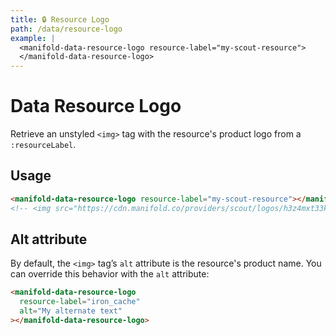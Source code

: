 ```yaml
---
title: 🔒 Resource Logo
path: /data/resource-logo
example: |
  <manifold-data-resource-logo resource-label="my-scout-resource">
  </manifold-data-resource-logo>
---
```


# Data Resource Logo

Retrieve an unstyled `<img>` tag with the resource's product logo from a `:resourceLabel`.

## Usage

```html
<manifold-data-resource-logo resource-label="my-scout-resource"></manifold-data-resource-logo>
<!-- <img src="https://cdn.manifold.co/providers/scout/logos/h3z4mxt33k3ufm7rzmth0xa4r8.png" alt="Scout" /> -->
```

## Alt attribute

By default, the `<img>` tag’s `alt` attribute is the resource's product name. You can override this
behavior with the `alt` attribute:

```html
<manifold-data-resource-logo
  resource-label="iron_cache"
  alt="My alternate text"
></manifold-data-resource-logo>
```
